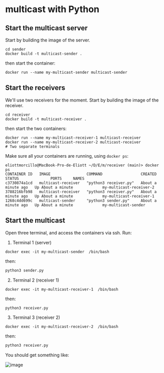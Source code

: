 # multicast with Python

## Start the multicast server

Start by building the image of the server.
```
cd sender
docker build -t multicast-sender .
```
then start the container:

```
docker run --name my-multicast-sender multicast-sender
```

## Start the receivers

We'll use two receivers for the moment.
Start by building the image of the receiver.
```
cd receiver
docker build -t multicast-receiver .
```
then start the two containers:

```
docker run --name my-multicast-receiver-1 multicast-receiver
docker run --name my-multicast-receiver-2 multicast-receiver
# Two separate terminals
```

Make sure all your containers are running, using `docker ps`:

```
eliottmorcillo@MacBook-Pro-de-Eliott ~/D/E/m/receiver (main)> docker ps
CONTAINER ID   IMAGE                COMMAND                 CREATED              STATUS              PORTS     NAMES
c3730874a1cd   multicast-receiver   "python3 receiver.py"   About a minute ago   Up About a minute             my-multicast-receiver-2
3788216bfb98   multicast-receiver   "python3 receiver.py"   About a minute ago   Up About a minute             my-multicast-receiver-1
1268c4dd699c   multicast-sender     "python3 sender.py"     About a minute ago   Up About a minute             my-multicast-sender
```
## Start the multicast

Open three terminal, and access the containers via ssh. Run:

1. Terminal 1 (server)
```
docker exec -it my-multicast-sender  /bin/bash
```
then:
```bash
python3 sender.py
```

2. Terminal 2 (receiver 1)
```
docker exec -it my-multicast-receiver-1  /bin/bash
```
then:
```bash
python3 receiver.py
```

3. Terminal 3 (receiver 2)
```
docker exec -it my-multicast-receiver-2  /bin/bash
```
then:
```bash
python3 receiver.py
```

You should get something like:

![image](https://github.com/EliottElek/multicast/assets/64375473/c9559051-8c97-435b-85b4-3705caf81a44)

